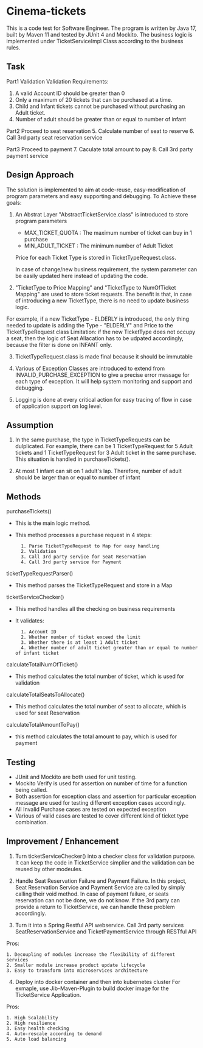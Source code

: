 
# Cinema-tickets

This is a code test for Software Engineer.
The program is written by Java 17, built by Maven 11 and tested by JUnit 4 and Mockito.
The business logic is implemented under TicketServiceImpl Class according to the business rules.



## Task

Part1 Validation
Validation Requirements:
1. A valid Account ID should be greater than 0
2. Only a maximum of 20 tickets that can be purchased at a time.
3. Child and Infant tickets cannot be purchased without purchasing an Adult ticket.
4. Number of adult should be greater than or equal to number of infant


Part2 Proceed to seat reservation
5. Calculate number of seat to reserve
6. Call 3rd party seat reservation service

Part3 Proceed to payment 
7. Caculate total amount to pay
8. Call 3rd party payment service


## Design Approach

The solution is implemented to aim at code-reuse, easy-modification of program parameters and easy supporting and debugging.
To Achieve these goals:
1. An Abstrat Layer "AbstractTicketService.class" is introduced to store program parameters

    - MAX_TICKET_QUOTA : The maximum number of ticket can buy in 1 purchase
    - MIN_ADULT_TICKET : The minimum number of Adult Ticket  
   
   Price for each Ticket Type is stored in TicketTypeRequest.class.
   

   In case of change/new business requirement, the system parameter can be easily updated here instead of updating the code.

2. "TicketType to Price Mapping" and "TicketType to NumOfTicket Mapping" are used to store ticket requests.
The benefit is that, in case of introducing a new TicketType, there is no need to update business logic.

For example, if a new TicketType - ELDERLY is introduced, the only thing needed to update is adding the Type - "ELDERLY" and Price to the TicketTypeRequest class
Limitation: if the new TicketType does not occupy a seat, then the logic of Seat Allacation has to be udpated accordingly, because the filter is done on INFANT only.

3. TicketTypeRequest.class is made final because it should be immutable 

4. Various of Exception Classes are introduced to extend from INVALID_PURCHASE_EXCEPTION to give a precise error message for each type of exception. It will help system monitoring and support and debugging.

5. Logging is done at every critical action for easy tracing of flow in case of application support on log level.



## Assumption

1. In the same purchase, the type in TicketTypeRequests can be dulplicated.
   For example, there can be 1 TicketTypeRequest for 5 Adult tickets and 1 TicketTypeRequest for 3 Adult ticket in the same purchase.
   This situation is handled in purchaseTickets().

2. At most 1 infant can sit on 1 adult's lap.
   Therefore, number of adult should be larger than or equal to number of infant
## Methods


purchaseTickets()
- This is the main logic method.
- This method processes a purchase request in 4 steps:

        1. Parse TicketTypeRequest to Map for easy handling
        2. Validation
        3. Call 3rd party service for Seat Reservation
        4. Call 3rd party service for Payment



ticketTypeRequestParser()
- This method parses the TicketTypeRequest and store in a Map


ticketServiceChecker()
- This method handles all the checking on business requirements
- It validates: 

        1. Account ID 
        2. Whether number of ticket exceed the limit
        3. Whether there is at least 1 Adult ticket 
        4. Whether number of adult ticket greater than or equal to number of infant ticket


calculateTotalNumOfTicket()
- This method calculates the total number of ticket, which is used for validation


calculateTotalSeatsToAllocate()
- This method calculates the total number of seat to allocate, which is used for seat Reservation


calculateTotalAmountToPay()
- this method calculates the total amount to pay, which is used for payment




## Testing

- JUnit and Mockito are both used for unit testing.
- Mockito Verify is used for assertion on number of time for a function being called.
- Both assertion for exception class and assertion for particular exception message are used for testing different exception cases accordingly.
- All Invalid Purchase cases are tested on expected exception
- Various of valid cases are tested to cover different kind of ticket type combination.


## Improvement / Enhancement
1. Turn ticketServiceChecker() into a checker class for validation purpose. It can keep the code in TicketService simplier and the validation can be reused by other modeules.

2. Handle Seat Reservation Failure and Payment Failure. In this project, Seat Reservation Service and Payment Service are called by simply calling their void method.
In case of payment failure, or seats reservation can not be done, we do not know.
If the 3rd party can provide a return to TicketService, we can handle these problem accordingly.


3. Turn it into a Spring Restful API webservice.
   Call 3rd party services SeatReservationService and TicketPaymentService through RESTful API

Pros:

    1. Decoupling of modules increase the flexibility of different services
    2. Smaller module increase product update lifecycle
    3. Easy to transform into microservices architecture


4. Deploy into docker container and then into kubernetes cluster 
For exmaple, use Jib-Maven-Plugin to build docker image for the TicketService Application.

Pros: 

    1. High Scalability
    2. High resilience
    3. Easy health checking
    4. Auto-rescale according to demand 
    5. Auto load balancing
